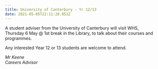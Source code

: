 ```yaml
---
title: University of Canterbury - Yr 12/13
date: 2021-05-05T22:11:28.851Z
---
```

A student adviser from the University of Canterbury will visit WHS, Thursday 6 May @ 1st break in the Library, to talk about their courses and programmes.  

Any interested Year 12 or 13 students are welcome to attend.

*Mr Keene  
Careers Advisor*
